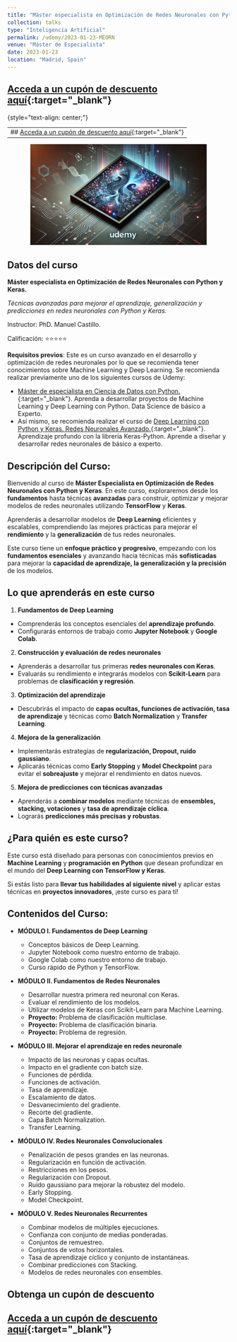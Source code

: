 ```yaml
---
title: "Máster especialista en Optimización de Redes Neuronales con Python y Keras"
collection: talks
type: "Inteligencia Artificial"
permalink: /udemy/2023-01-23-MEORN
venue: "Máster de Especialista"
date: 2023-01-23
location: "Madrid, Spain"
---
```




## [Acceda a un cupón de descuento aquí](https://www.udemy.com/course/master-especialista-deep-learning-python-pytorch/?couponCode=MAR_2025){:target="_blank"}  
{style="text-align: center;"}

|                                                   |
|---------------------------------------------------|
| ## [Acceda a un cupón de descuento aquí](https://www.udemy.com/course/master-especialista-deep-learning-python-pytorch/?couponCode=MAR_2025){:target="_blank"} |

<div>
<p align = "center">
<img src="/images/courses/MEORN.png" alt="Master en Optimización Keras" width="400">
</p>
</div>


## Datos del curso

__Máster especialista en Optimización de Redes Neuronales con Python y Keras.__

_Técnicas avanzadas para mejorar el aprendizaje, generalización y predicciones en redes neuronales con Python y Keras._

Instructor: PhD. Manuel Castillo. 

Calificación: ⭐⭐⭐⭐⭐

__Requisitos previos__: Este es un curso avanzado en el desarrollo y optimización de redes neuronales por lo que se recomienda tener conocimientos sobre Machine Learning y Deep Learning. Se recomienda realizar previamente uno de los siguientes cursos de Udemy:
- [Máster de especialista en Ciencia de Datos con Python.](https://www.udemy.com/course/master-en-ciencia-de-datos-con-python/?couponCode=MAR_2025){:target="_blank"}. Aprenda a desarrollar proyectos de Machine Learning y Deep Learning con Python. Data Science de básico a Experto.
- Así mismo, se recomienda realizar el curso de [Deep Learning con Python y Keras. Redes Neuronales Avanzado.](https://www.udemy.com/course/deep-learning-con-keras/?couponCode=MAR_2025){:target="_blank"}. Aprendizaje profundo con la librería Keras-Python. Aprende a diseñar y desarrollar redes neuronales de básico a experto.

## Descripción del Curso:

Bienvenido al curso de **Máster Especialista en Optimización de Redes Neuronales con Python y Keras**. En este curso, exploraremos desde los **fundamentos** hasta técnicas **avanzadas** para construir, optimizar y mejorar modelos de redes neuronales utilizando **TensorFlow** y **Keras**.  

Aprenderás a desarrollar modelos de **Deep Learning** eficientes y escalables, comprendiendo las mejores prácticas para mejorar el **rendimiento** y la **generalización** de tus redes neuronales.  

Este curso tiene un **enfoque práctico y progresivo**, empezando con los **fundamentos esenciales** y avanzando hacia técnicas más **sofisticadas** para mejorar la **capacidad de aprendizaje, la generalización y la precisión** de los modelos.  


## **Lo que aprenderás en este curso**  

1. **Fundamentos de Deep Learning**  
* Comprenderás los conceptos esenciales del **aprendizaje profundo**.  
* Configurarás entornos de trabajo como **Jupyter Notebook** y **Google Colab**.  

2. **Construcción y evaluación de redes neuronales**  
* Aprenderás a desarrollar tus primeras **redes neuronales con Keras**.  
* Evaluarás su rendimiento e integrarás modelos con **Scikit-Learn** para problemas de **clasificación y regresión**.  

3. **Optimización del aprendizaje**  
* Descubrirás el impacto de **capas ocultas, funciones de activación, tasa de aprendizaje** y técnicas como **Batch Normalization** y **Transfer Learning**.  

4. **Mejora de la generalización**  
* Implementarás estrategias de **regularización, Dropout, ruido gaussiano**.  
* Aplicarás técnicas como **Early Stopping** y **Model Checkpoint** para evitar el **sobreajuste** y mejorar el rendimiento en datos nuevos.  

5. **Mejora de predicciones con técnicas avanzadas**  
- Aprenderás a **combinar modelos** mediante técnicas de **ensembles, stacking, votaciones** y **tasa de aprendizaje cíclica**.  
- Lograrás **predicciones más precisas y robustas**.  


## **¿Para quién es este curso?**  

Este curso está diseñado para personas con conocimientos previos en **Machine Learning** y **programación en Python** que desean profundizar en el mundo del **Deep Learning con TensorFlow y Keras**.  

Si estás listo para **llevar tus habilidades al siguiente nivel** y aplicar estas técnicas en **proyectos innovadores**, ¡este curso es para ti!



## Contenidos del Curso:

- __MÓDULO I. Fundamentos de Deep Learning__
    - Conceptos básicos de Deep Learning.  
    - Jupyter Notebook como nuestro entorno de trabajo.  
    - Google Colab como nuestro entorno de trabajo.  
    - Curso rápido de Python y TensorFlow.  

- __MÓDULO II. Fundamentos de Redes Neuronales__
    - Desarrollar nuestra primera red neuronal con Keras.  
    - Evaluar el rendimiento de los modelos.  
    - Utilizar modelos de Keras con Scikit-Learn para Machine Learning.  
    - **Proyecto:** Problema de clasificación multiclase.  
    - **Proyecto:** Problema de clasificación binaria.  
    - **Proyecto:** Problema de regresión. 

- __MÓDULO III. Mejorar el aprendizaje en redes neuronale__
    - Impacto de las neuronas y capas ocultas.  
    - Impacto en el gradiente con batch size.  
    - Funciones de pérdida.  
    - Funciones de activación.  
    - Tasa de aprendizaje.  
    - Escalamiento de datos.  
    - Desvanecimiento del gradiente.  
    - Recorte del gradiente.  
    - Capa Batch Normalization.  
    - Transfer Learning. 

- __MÓDULO IV. Redes Neuronales Convolucionales__
    - Penalización de pesos grandes en las neuronas.  
    - Regularización en función de activación.  
    - Restricciones en los pesos.  
    - Regularización con Dropout.  
    - Ruido gaussiano para mejorar la robustez del modelo.  
    - Early Stopping.  
    - Model Checkpoint.  

- __MÓDULO V. Redes Neuronales Recurrentes__
    - Combinar modelos de múltiples ejecuciones.  
    - Confianza con conjunto de medias ponderadas.  
    - Conjuntos de remuestreo.  
    - Conjuntos de votos horizontales.  
    - Tasa de aprendizaje cíclico y conjunto de instantáneas.  
    - Combinar predicciones con Stacking.  
    - Modelos de redes neuronales con ensembles. 


## Obtenga un cupón de descuento


## [Acceda a un cupón de descuento aquí](https://www.udemy.com/course/master-especialista-deep-learning-python-pytorch/?couponCode=MAR_2025){:target="_blank"}

